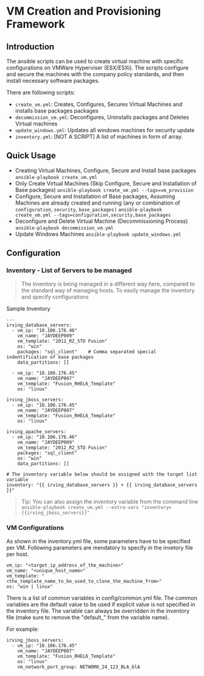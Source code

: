 # VM Creation and Provisioning Framework

## Introduction
The ansible scripts can be used to create virtual machine with specific configurations on VMWare Hyperviser (ESX/ESXi). The scripts configure and secure the machines with the company policy standards, and then install necessary software packages. 

There are following scripts:
  - `create_vm.yml`: Creates, Configures, Secures Virtual Machines and installs base packages packages 
  - `decommission_vm.yml`: Deconfigures, Uninstalls packages and Deletes Virtual machines
  - `update_windows.yml`: Updates all windows machines for security update
  - `inventory.yml`: [NOT A SCRIPT] A list of machines in form of array.

## Quick Usage
- Creating Virtual Machines, Configure, Secure and Install base packages
`ansible-playbook create_vm.yml`
- Only Create Virtual Machines (Skip Configure, Secure and Installation of Base packages)
`ansible-playbook create_vm.yml --tags=vm_provision`
- Configure, Secure and Installation of Base packages, Assuming Machines are already created and running (any or combination of `configuration`, `security`, `base_packages)`
`ansible-playbook create_vm.yml --tags=configuration,security,base_packages`
- Deconfigure and Delete Virtual Machine (Decommissioning Process)
`ansible-playbook decommission_vm.yml`
- Update Windows Machines
`ansible-playbook update_windows.yml`

## Configuration

### Inventory - List of Servers to be managed
>The inventory is being managed in a different way here, compared to the standard way of managing hosts. To easily manage the inventory and specify configurations

Sample Inventory
```
---
irving_database_servers:
  - vm_ip: "10.106.176.46"
    vm_name: "JAYDEEP009"
    vm_template: "2012_R2_STD Fusion"
    os: "win"
    packages: "sql_client"    # Comma separated special indentification of base packages
    data_partitions: []
      
  - vm_ip: "10.106.176.45"
    vm_name: "JAYDEEP007"
    vm_template: "Fusion_RHEL6_Template"
    os: "linux"

irving_jboss_servers:
  - vm_ip: "10.106.176.45"
    vm_name: "JAYDEEP007"
    vm_template: "Fusion_RHEL6_Template"
    os: "linux"

irving_apache_servers:
  - vm_ip: "10.106.176.46"
    vm_name: "JAYDEEP009"
    vm_template: "2012_R2_STD Fusion"
    packages: "sql_client"
    os: "win"
    data_partitions: []

# The inventory variable below should be assigned with the target list variable
inventory: "{{ irving_database_servers }} + {{ irving_database_servers }}" 
```
> Tip: You can also assign the inventory variable from the command line
`ansible-playbook create_vm.yml --extra-vars "inventory={{irving_jboss_servers}}"`

### VM Configurations
As shown in the inventory.yml file, some parameters have to be specified per VM. Following parameters are mendatory to specify in the invetory file per host.

    vm_ip: "<target_ip_address_of_the_machine>"
    vm_name: "<unique_host_name>"
    vm_template: "<the_template_name_to_be_used_to_clone_the_machine_from>"
    os: "win | linux"

There is a list of common variables in config/common.yml file. The common variables are the default value to be used if explicit value is not specified in the inventory file.
The variable can always be overridden in the inventory file (make sure to remove the "default_" from the variable name). 

For example:

    irving_jboss_servers:
      - vm_ip: "10.106.176.45"
        vm_name: "JAYDEEP007"
        vm_template: "Fusion_RHEL6_Template"
        os: "linux"
        vm_network_port_group: NETWORK_24_123_BLA_blA
        
   